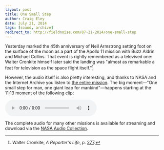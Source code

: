 ```yaml
---  
layout: post 
title: One Small Step
author: Craig Eley 
date: July 21, 2014
tags: [sound, archive]
redirect_to: http://fieldnoise.com/07-21-2014/one-small-step
---
```


Yesterday marked the 45th anniversary of Neil Armstrong setting foot on the surface of the moon as a part of the Apollo 11 mission with Buzz Aldrin and Michael Collins. That event is rightly remembered as a televised one: Walter Cronkite himself later said the landing was "almost as remarkable a feat for television as the space flight itself."[^147201056]

However, the audio itself is also pretty interesting, and thanks to NASA and the Internet Archive you listen to [the entire mission](https://archive.org/details/Apollo11Audio). The big moment—"One small step for man, one giant leap for mankind"—happens starting at the 11:13 moment of the following clip:

<audio controls><source src="https://archive.org/download/Apollo11Audio/938-AAG.mp3" type="audio/mpeg"></audio>

The complete audio for many other missions is available for streaming and download via the [NASA Audio Collection](https://archive.org/details/nasaaudiocollection).

[^147201056]: Walter Cronkite, *A Reporter's Life*, p. [277](http://d.pr/5U1Y).
